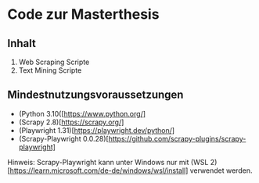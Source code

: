 # Code zur Masterthesis

## Inhalt
1. Web Scraping Scripte
2. Text Mining Scripte

## Mindestnutzungsvoraussetzungen
- (Python 3.10([https://www.python.org/]
- (Scrapy 2.8)[https://scrapy.org/]
- (Playwright 1.31)[https://playwright.dev/python/]
- (Scrapy-Playwright 0.0.28)[https://github.com/scrapy-plugins/scrapy-playwright]

Hinweis: Scrapy-Playwright kann unter Windows nur mit (WSL 2)[https://learn.microsoft.com/de-de/windows/wsl/install] verwendet werden.
